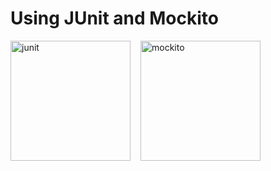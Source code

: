 # Using JUnit and Mockito

<div
  style="display: flex; gap: 16px"
>
  <img src="https://junit.org/junit4/images/junit5-banner.png" width="192" alt="junit" />
  <img src="https://miro.medium.com/v2/resize:fit:800/1*7w64vyBXihVBrjNBBOIF9g.png" width="192" alt="mockito" />
</div>
